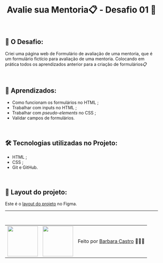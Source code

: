 <h1 align="center">Avalie sua Mentoria📋 - Desafio 01 🚀</h1>

<br/>

## 📝 O Desafio:
Criei uma página web de Formulário de avaliação de uma mentoria, que é um formulário fictício para avaliação de uma mentoria. 
Colocando em prática todos os aprendizados anterior para a criação de formulários📋

<br/>

## 🤯 Aprendizados:
 - Como funcionam os formulários no HTML ;
 - Trabalhar com inputs no HTML ;
 - Trabalhar com _pseudo-elements_ no CSS ;
 - Validar campos de formulários.

<br/>

##  🛠 Tecnologias utilizadas no Projeto:
- HTML ;
- CSS ;
- Git e GitHub.

<br/>

##  🎨  Layout do projeto:
Este é o [layout do projeto](https://www.figma.com/file/nsrDh2hcHfUCTB51rCYxmk/Stage-03---Formul%C3%A1rio-avan%C3%A7ado-(Copy)?type=design&node-id=0-1&t=TjwEfHLsk4cb2ROA-0) no Figma.


---

<br/>
<table align="center">
  <tr>
    <td>
      <img src="https://github.com/barbcastro.png" width="100px" />
    </td>
    <td>
      <img src="https://github.com/rocketseat-education.png" width="100px" />
    </td>
    <td>
      Feito por <a href="https://github.com/barbcastro">Barbara Castro</a> 🙋🏽‍♀️
    </td>
  </tr>
</table>
